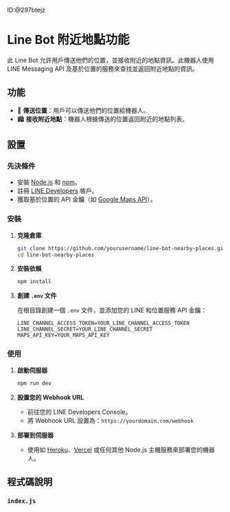 ID:@297btejz
# Line Bot 附近地點功能

此 Line Bot 允許用戶傳送他們的位置，並接收附近的地點資訊。此機器人使用 LINE Messaging API 及基於位置的服務來查找並返回附近地點的資訊。

## 功能

- 📍 **傳送位置**：用戶可以傳送他們的位置給機器人。
- 🏙️ **接收附近地點**：機器人根據傳送的位置返回附近的地點列表。

## 設置

### 先決條件

- 安裝 [Node.js](https://nodejs.org/) 和 [npm](https://www.npmjs.com/)。
- 註冊 [LINE Developers](https://developers.line.biz/en/) 帳戶。
- 獲取基於位置的 API 金鑰（如 [Google Maps API](https://cloud.google.com/maps-platform)）。

### 安裝

1. **克隆倉庫**

    ```sh
    git clone https://github.com/yourusername/line-bot-nearby-places.git
    cd line-bot-nearby-places
    ```

2. **安裝依賴**

    ```sh
    npm install
    ```

3. **創建 `.env` 文件**

    在根目錄創建一個 `.env` 文件，並添加您的 LINE 和位置服務 API 金鑰：

    ```env
    LINE_CHANNEL_ACCESS_TOKEN=YOUR_LINE_CHANNEL_ACCESS_TOKEN
    LINE_CHANNEL_SECRET=YOUR_LINE_CHANNEL_SECRET
    MAPS_API_KEY=YOUR_MAPS_API_KEY
    ```

### 使用

1. **啟動伺服器**

    ```sh
    npm run dev
    ```

2. **設置您的 Webhook URL**

    - 前往您的 LINE Developers Console。
    - 將 Webhook URL 設置為：`https://yourdomain.com/webhook`

3. **部署到伺服器**

    - 使用如 [Heroku](https://www.heroku.com/)、[Vercel](https://vercel.com/) 或任何其他 Node.js 主機服務來部署您的機器人。

## 程式碼說明

### `index.js`

```javascript
